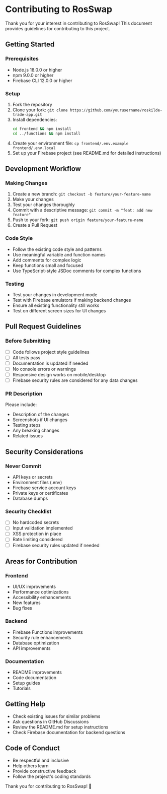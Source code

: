 # Contributing to RosSwap

Thank you for your interest in contributing to RosSwap! This document provides guidelines for contributing to this project.

## Getting Started

### Prerequisites
- Node.js 18.0.0 or higher
- npm 9.0.0 or higher
- Firebase CLI 12.0.0 or higher

### Setup
1. Fork the repository
2. Clone your fork: `git clone https://github.com/yourusername/roskilde-trade-app.git`
3. Install dependencies:
   ```bash
   cd frontend && npm install
   cd ../functions && npm install
   ```
4. Create your environment file: `cp frontend/.env.example frontend/.env.local`
5. Set up your Firebase project (see README.md for detailed instructions)

## Development Workflow

### Making Changes
1. Create a new branch: `git checkout -b feature/your-feature-name`
2. Make your changes
3. Test your changes thoroughly
4. Commit with a descriptive message: `git commit -m "feat: add new feature"`
5. Push to your fork: `git push origin feature/your-feature-name`
6. Create a Pull Request

### Code Style
- Follow the existing code style and patterns
- Use meaningful variable and function names
- Add comments for complex logic
- Keep functions small and focused
- Use TypeScript-style JSDoc comments for complex functions

### Testing
- Test your changes in development mode
- Test with Firebase emulators if making backend changes
- Ensure all existing functionality still works
- Test on different screen sizes for UI changes

## Pull Request Guidelines

### Before Submitting
- [ ] Code follows project style guidelines
- [ ] All tests pass
- [ ] Documentation is updated if needed
- [ ] No console errors or warnings
- [ ] Responsive design works on mobile/desktop
- [ ] Firebase security rules are considered for any data changes

### PR Description
Please include:
- Description of the changes
- Screenshots if UI changes
- Testing steps
- Any breaking changes
- Related issues

## Security Considerations

### Never Commit
- API keys or secrets
- Environment files (.env)
- Firebase service account keys
- Private keys or certificates
- Database dumps

### Security Checklist
- [ ] No hardcoded secrets
- [ ] Input validation implemented
- [ ] XSS protection in place
- [ ] Rate limiting considered
- [ ] Firebase security rules updated if needed

## Areas for Contribution

### Frontend
- UI/UX improvements
- Performance optimizations
- Accessibility enhancements
- New features
- Bug fixes

### Backend
- Firebase Functions improvements
- Security rule enhancements
- Database optimization
- API improvements

### Documentation
- README improvements
- Code documentation
- Setup guides
- Tutorials

## Getting Help

- Check existing issues for similar problems
- Ask questions in GitHub Discussions
- Review the README.md for setup instructions
- Check Firebase documentation for backend questions

## Code of Conduct

- Be respectful and inclusive
- Help others learn
- Provide constructive feedback
- Follow the project's coding standards

Thank you for contributing to RosSwap! 🚀 
